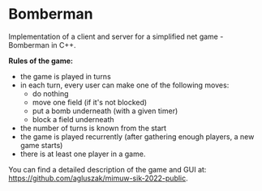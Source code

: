 # Bomberman

Implementation of a client and server for a simplified net game - Bomberman in C++.

**Rules of the game:**
- the game is played in turns
- in each turn, every user can make one of the following moves:
  - do nothing
  - move one field (if it's not blocked)
  - put a bomb underneath (with a given timer)
  - block a field underneath
- the number of turns is known from the start
- the game is played recurrently (after gathering enough players, a new game starts)
- there is at least one player in a game.

You can find a detailed description of the game and GUI at: https://github.com/agluszak/mimuw-sik-2022-public.
